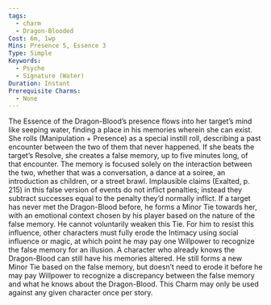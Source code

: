 ```yaml
---
tags:
  - charm
  - Dragon-Blooded
Cost: 6m, 1wp
Mins: Presence 5, Essence 3
Type: Simple
Keywords:
  - Psyche
  - Signature (Water)
Duration: Instant
Prerequisite Charms:
  - None
---
```

The Essence of the Dragon-Blood’s presence flows into her target’s mind like seeping water, finding a place in his memories wherein she can exist. She rolls (Manipulation + Presence) as a special instill roll, describing a past encounter between the two of them that never happened. If she beats the target’s Resolve, she creates a false memory, up to five minutes long, of that encounter. The memory is focused solely on the interaction between the two, whether that was a conversation, a dance at a soiree, an introduction as children, or a street brawl. Implausible claims (Exalted, p. 215) in this false version of events do not inflict penalties; instead they subtract successes equal to the penalty they’d normally inflict. If a target has never met the Dragon-Blood before, he forms a Minor Tie towards her, with an emotional context chosen by his player based on the nature of the false memory. He cannot voluntarily weaken this Tie. For him to resist this influence, other characters must fully erode the Intimacy using social influence or magic, at which point he may pay one Willpower to recognize the false memory for an illusion. A character who already knows the Dragon-Blood can still have his memories altered. He still forms a new Minor Tie based on the false memory, but doesn’t need to erode it before he may pay Willpower to recognize a discrepancy between the false memory and what he knows about the Dragon-Blood. This Charm may only be used against any given character once per story.
